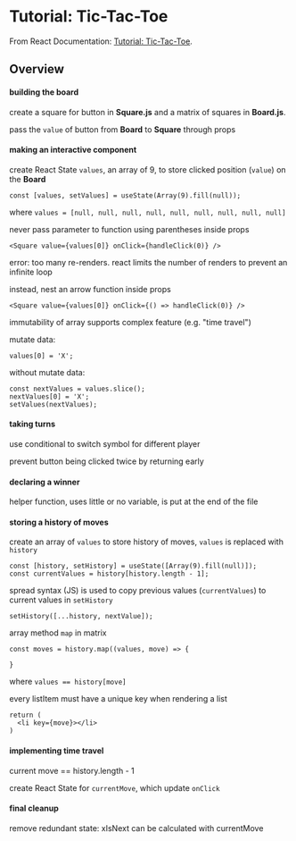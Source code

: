 # Tutorial: Tic-Tac-Toe

From React Documentation: [Tutorial: Tic-Tac-Toe](https://react.dev/learn/tutorial-tic-tac-toe).

## Overview

#### building the board

create a square for button in **Square.js** and a matrix of squares in **Board.js**.

pass the `value` of button from **Board** to **Square** through props

#### making an interactive component

create React State `values`, an array of 9, to store clicked position (`value`) on the **Board**
```
const [values, setValues] = useState(Array(9).fill(null));
```
where `values = [null, null, null, null, null, null, null, null, null]`

never pass parameter to function using parentheses inside props
```
<Square value={values[0]} onClick={handleClick(0)} />
```
error: too many re-renders. react limits the number of renders to prevent an infinite loop

instead, nest an arrow function inside props
```
<Square value={values[0]} onClick={() => handleClick(0)} />
```

immutability of array supports complex feature (e.g. "time travel")

mutate data: 
```
values[0] = 'X';
```

without mutate data: 
```
const nextValues = values.slice();
nextValues[0] = 'X';
setValues(nextValues);
```

#### taking turns

use conditional to switch symbol for different player

prevent button being clicked twice by returning early

#### declaring a winner

helper function, uses little or no variable, is put at the end of the file

#### storing a history of moves

create an array of `values` to store history of moves, `values` is replaced with `history`
```
const [history, setHistory] = useState([Array(9).fill(null)]);
const currentValues = history[history.length - 1];
```

spread syntax (JS) is used to copy previous values (`currentValues`) to current values in `setHistory`
```
setHistory([...history, nextValue]);
```

array method `map` in matrix
```
const moves = history.map((values, move) => {

}
```
where `values == history[move]`

every listItem must have a unique key when rendering a list

```
return (
  <li key={move}></li>
)
```

#### implementing time travel

current move == history.length - 1

create React State for `currentMove`, which update `onClick`

#### final cleanup

remove redundant state: xIsNext can be calculated with currentMove
